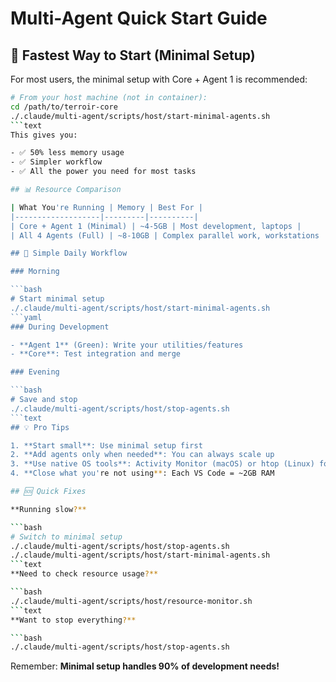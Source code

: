 # Multi-Agent Quick Start Guide

## 🚀 Fastest Way to Start (Minimal Setup)

For most users, the minimal setup with Core + Agent 1 is recommended:

````bash
# From your host machine (not in container):
cd /path/to/terroir-core
./.claude/multi-agent/scripts/host/start-minimal-agents.sh
```text
This gives you:

- ✅ 50% less memory usage
- ✅ Simpler workflow
- ✅ All the power you need for most tasks

## 📊 Resource Comparison

| What You're Running | Memory | Best For |
|-------------------|---------|----------|
| Core + Agent 1 (Minimal) | ~4-5GB | Most development, laptops |
| All 4 Agents (Full) | ~8-10GB | Complex parallel work, workstations |

## 🎯 Simple Daily Workflow

### Morning

```bash
# Start minimal setup
./.claude/multi-agent/scripts/host/start-minimal-agents.sh
```yaml
### During Development

- **Agent 1** (Green): Write your utilities/features
- **Core**: Test integration and merge

### Evening

```bash
# Save and stop
./.claude/multi-agent/scripts/host/stop-agents.sh
```text
## 💡 Pro Tips

1. **Start small**: Use minimal setup first
2. **Add agents only when needed**: You can always scale up
3. **Use native OS tools**: Activity Monitor (macOS) or htop (Linux) for resource monitoring
4. **Close what you're not using**: Each VS Code = ~2GB RAM

## 🆘 Quick Fixes

**Running slow?**

```bash
# Switch to minimal setup
./.claude/multi-agent/scripts/host/stop-agents.sh
./.claude/multi-agent/scripts/host/start-minimal-agents.sh
```text
**Need to check resource usage?**

```bash
./.claude/multi-agent/scripts/host/resource-monitor.sh
```text
**Want to stop everything?**

```bash
./.claude/multi-agent/scripts/host/stop-agents.sh
````

Remember: **Minimal setup handles 90% of development needs!**

